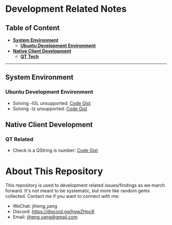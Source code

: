 # Development Related Notes

## Table of Content
- **[System Environment](#system-environment)**
    - **[Ubuntu Development Environment](#ubuntu-development-environment)**
- **[ Native Client Development](#native-client-development)**
    - **[QT Tech](#qt-related)**

---

## System Environment

### Ubuntu Development Environment

* Solving -lGL unsupported:  <a target=_blank href="https://gist.github.com/yangjiheng/4a6d6f5279306d88a88c7256da1a55a6">Code Gist</a>
* Solving -lz unsupported:  <a target=_blank href="https://gist.github.com/yangjiheng/135eb7402fc4d861381f35c81317e60d">Code Gist</a>

## Native Client Development

### QT Related

* Check is a QString is number: <a target=_blank href="https://gist.github.com/yangjiheng/d3313b7caa62b21ff4c04eb82264fcea">Code Gist</a>

# About This Repository

This repository is used to development related issues/findings as we march forward. It's not meant to be systematic, but more like random gems collected. Contact me if you want to connect with me:

* WeChat: jiheng_yang
* Discord: https://discord.gg/hgwZHpcK
* Email: jiheng.yang@gmail.com


